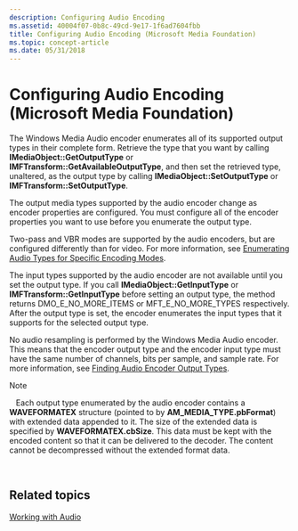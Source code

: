 ```yaml
---
description: Configuring Audio Encoding
ms.assetid: 40004f07-0b8c-49cd-9e17-1f6ad7604fbb
title: Configuring Audio Encoding (Microsoft Media Foundation)
ms.topic: concept-article
ms.date: 05/31/2018
---
```


# Configuring Audio Encoding (Microsoft Media Foundation)

The Windows Media Audio encoder enumerates all of its supported output types in their complete form. Retrieve the type that you want by calling **IMediaObject::GetOutputType** or **IMFTransform::GetAvailableOutputType**, and then set the retrieved type, unaltered, as the output type by calling **IMediaObject::SetOutputType** or **IMFTransform::SetOutputType**.

The output media types supported by the audio encoder change as encoder properties are configured. You must configure all of the encoder properties you want to use before you enumerate the output type.

Two-pass and VBR modes are supported by the audio encoders, but are configured differently than for video. For more information, see [Enumerating Audio Types for Specific Encoding Modes](enumeratingaudiotypesforspecificencodingmodes.md).

The input types supported by the audio encoder are not available until you set the output type. If you call **IMediaObject::GetInputType** or **IMFTransform::GetInputType** before setting an output type, the method returns DMO\_E\_NO\_MORE\_ITEMS or MFT\_E\_NO\_MORE\_TYPES respectively. After the output type is set, the encoder enumerates the input types that it supports for the selected output type.

No audio resampling is performed by the Windows Media Audio encoder. This means that the encoder output type and the encoder input type must have the same number of channels, bits per sample, and sample rate. For more information, see [Finding Audio Encoder Output Types](findingaudioencoderoutputtypes.md).

> [!Note]  
>    Each output type enumerated by the audio encoder contains a **WAVEFORMATEX** structure (pointed to by **AM\_MEDIA\_TYPE.pbFormat**) with extended data appended to it. The size of the extended data is specified by **WAVEFORMATEX.cbSize**. This data must be kept with the encoded content so that it can be delivered to the decoder. The content cannot be decompressed without the extended format data.

 

## Related topics

<dl> <dt>

[Working with Audio](workingwithaudio.md)
</dt> </dl>

 

 



